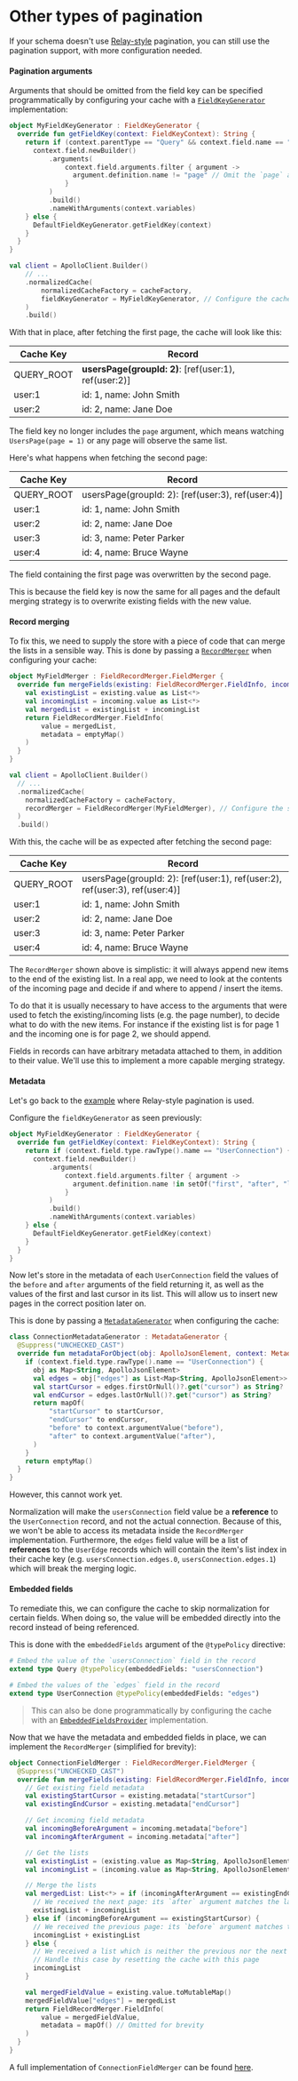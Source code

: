 # Other types of pagination

If your schema doesn't use [Relay-style](https://relay.dev/graphql/connections.htm) pagination, you can still use the pagination support,
with more configuration needed.

#### Pagination arguments

Arguments that should be omitted from the field key can be specified programmatically by configuring your cache with a [`FieldKeyGenerator`](https://apollographql.github.io/apollo-kotlin-normalized-cache/kdoc/normalized-cache/com.apollographql.cache.normalized.api/-field-key-generator/index.html?query=interface%20FieldKeyGenerator) implementation:

```kotlin
object MyFieldKeyGenerator : FieldKeyGenerator {
  override fun getFieldKey(context: FieldKeyContext): String {
    return if (context.parentType == "Query" && context.field.name == "usersPage") {
      context.field.newBuilder()
          .arguments(
              context.field.arguments.filter { argument ->
                argument.definition.name != "page" // Omit the `page` argument from the field key
              }
          )
          .build()
          .nameWithArguments(context.variables)
    } else {
      DefaultFieldKeyGenerator.getFieldKey(context)
    }
  }
}
```

```kotlin
val client = ApolloClient.Builder()
    // ...
    .normalizedCache(
        normalizedCacheFactory = cacheFactory,
        fieldKeyGenerator = MyFieldKeyGenerator, // Configure the cache with the custom field key generator
    )
    .build()
```

With that in place, after fetching the first page, the cache will look like this:

| Cache Key  | Record                                                |
|------------|-------------------------------------------------------|
| QUERY_ROOT | **usersPage(groupId: 2)**: [ref(user:1), ref(user:2)] |
| user:1     | id: 1, name: John Smith                               |
| user:2     | id: 2, name: Jane Doe                                 |

The field key no longer includes the `page` argument, which means watching `UsersPage(page = 1)` or any page will observe the same list.

Here's what happens when fetching the second page:

| Cache Key  | Record                                            |
|------------|---------------------------------------------------|
| QUERY_ROOT | usersPage(groupId: 2): [ref(user:3), ref(user:4)] |
| user:1     | id: 1, name: John Smith                           |
| user:2     | id: 2, name: Jane Doe                             |
| user:3     | id: 3, name: Peter Parker                         |
| user:4     | id: 4, name: Bruce Wayne                          |

The field containing the first page was overwritten by the second page.

This is because the field key is now the same for all pages and the default merging strategy is to overwrite existing fields with the new value.

#### Record merging

To fix this, we need to supply the store with a piece of code that can merge the lists in a sensible way.
This is done by passing a [`RecordMerger`](https://apollographql.github.io/apollo-kotlin-normalized-cache/kdoc/normalized-cache/com.apollographql.cache.normalized.api/-record-merger/index.html?query=interface%20RecordMerger) when configuring your cache:

```kotlin
object MyFieldMerger : FieldRecordMerger.FieldMerger {
  override fun mergeFields(existing: FieldRecordMerger.FieldInfo, incoming: FieldRecordMerger.FieldInfo): FieldRecordMerger.FieldInfo {
    val existingList = existing.value as List<*>
    val incomingList = incoming.value as List<*>
    val mergedList = existingList + incomingList
    return FieldRecordMerger.FieldInfo(
        value = mergedList,
        metadata = emptyMap()
    )
  }
}

val client = ApolloClient.Builder()
  // ...
  .normalizedCache(
    normalizedCacheFactory = cacheFactory,
    recordMerger = FieldRecordMerger(MyFieldMerger), // Configure the store with the custom merger
  )
  .build()
```

With this, the cache will be as expected after fetching the second page:

| Cache Key  | Record                                                                      |
|------------|-----------------------------------------------------------------------------|
| QUERY_ROOT | usersPage(groupId: 2): [ref(user:1), ref(user:2), ref(user:3), ref(user:4)] |
| user:1     | id: 1, name: John Smith                                                     |
| user:2     | id: 2, name: Jane Doe                                                       |
| user:3     | id: 3, name: Peter Parker                                                   |
| user:4     | id: 4, name: Bruce Wayne                                                    |

The `RecordMerger` shown above is simplistic: it will always append new items to the end of the existing list.
In a real app, we need to look at the contents of the incoming page and decide if and where to append / insert the items.

To do that it is usually necessary to have access to the arguments that were used to fetch the existing/incoming lists (e.g. the page number),
to decide what to do with the new items.
For instance if the existing list is for page 1 and the incoming one is for page 2, we should append.

Fields in records can have arbitrary metadata attached to them, in addition to their value. We'll use this to implement a more capable merging strategy.

#### Metadata

Let's go back to the [example](pagination-relay-style.md) where Relay-style pagination is used.

Configure the `fieldKeyGenerator` as seen previously:

```kotlin
object MyFieldKeyGenerator : FieldKeyGenerator {
  override fun getFieldKey(context: FieldKeyContext): String {
    return if (context.field.type.rawType().name == "UserConnection") {
      context.field.newBuilder()
          .arguments(
              context.field.arguments.filter { argument ->
                argument.definition.name !in setOf("first", "after", "last", "before") // Omit pagination arguments from the field key
              }
          )
          .build()
          .nameWithArguments(context.variables)
    } else {
      DefaultFieldKeyGenerator.getFieldKey(context)
    }
  }
}
```

Now let's store in the metadata of each `UserConnection` field the values of the `before` and `after` arguments of the field returning it,
as well as the values of the first and last cursor in its list.
This will allow us to insert new pages in the correct position later on.

This is done by passing a [`MetadataGenerator`](https://apollographql.github.io/apollo-kotlin-normalized-cache/kdoc/normalized-cache/com.apollographql.cache.normalized.api/-metadata-generator/index.html?query=interface%20MetadataGenerator) when configuring the cache:

```kotlin
class ConnectionMetadataGenerator : MetadataGenerator {
  @Suppress("UNCHECKED_CAST")
  override fun metadataForObject(obj: ApolloJsonElement, context: MetadataGeneratorContext): Map<String, ApolloJsonElement> {
    if (context.field.type.rawType().name == "UserConnection") {
      obj as Map<String, ApolloJsonElement>
      val edges = obj["edges"] as List<Map<String, ApolloJsonElement>>
      val startCursor = edges.firstOrNull()?.get("cursor") as String?
      val endCursor = edges.lastOrNull()?.get("cursor") as String?
      return mapOf(
          "startCursor" to startCursor,
          "endCursor" to endCursor,
          "before" to context.argumentValue("before"),
          "after" to context.argumentValue("after"),
      )
    }
    return emptyMap()
  }
}
```

However, this cannot work yet.

Normalization will make the `usersConnection` field value be a **reference** to the `UserConnection` record, and not the actual connection.
Because of this, we won't be able to access its metadata inside the `RecordMerger` implementation.
Furthermore, the `edges` field value will be a list of **references** to the `UserEdge` records which will contain the item's list index in their
cache key (e.g. `usersConnection.edges.0`, `usersConnection.edges.1`) which will break the merging logic.

#### Embedded fields

To remediate this, we can configure the cache to skip normalization for certain fields. When doing so, the value will be embedded directly into
the record instead of being referenced.

This is done with the `embeddedFields` argument of the `@typePolicy` directive:

```graphql
# Embed the value of the `usersConnection` field in the record
extend type Query @typePolicy(embeddedFields: "usersConnection")

# Embed the values of the `edges` field in the record
extend type UserConnection @typePolicy(embeddedFields: "edges")
```

> This can also be done programmatically by configuring the cache with an [`EmbeddedFieldsProvider`](https://apollographql.github.io/apollo-kotlin-normalized-cache/kdoc/normalized-cache/com.apollographql.cache.normalized.api/-embedded-fields-provider/index.html?query=interface%20EmbeddedFieldsProvider) implementation.

Now that we have the metadata and embedded fields in place, we can implement the `RecordMerger` (simplified for brevity):

```kotlin
object ConnectionFieldMerger : FieldRecordMerger.FieldMerger {
  @Suppress("UNCHECKED_CAST")
  override fun mergeFields(existing: FieldRecordMerger.FieldInfo, incoming: FieldRecordMerger.FieldInfo): FieldRecordMerger.FieldInfo {
    // Get existing field metadata
    val existingStartCursor = existing.metadata["startCursor"]
    val existingEndCursor = existing.metadata["endCursor"]

    // Get incoming field metadata
    val incomingBeforeArgument = incoming.metadata["before"]
    val incomingAfterArgument = incoming.metadata["after"]

    // Get the lists
    val existingList = (existing.value as Map<String, ApolloJsonElement>)["edges"] as List<*>
    val incomingList = (incoming.value as Map<String, ApolloJsonElement>)["edges"] as List<*>

    // Merge the lists
    val mergedList: List<*> = if (incomingAfterArgument == existingEndCursor) {
      // We received the next page: its `after` argument matches the last cursor of the existing list
      existingList + incomingList
    } else if (incomingBeforeArgument == existingStartCursor) {
      // We received the previous page: its `before` argument matches the first cursor of the existing list
      incomingList + existingList
    } else {
      // We received a list which is neither the previous nor the next page.
      // Handle this case by resetting the cache with this page
      incomingList
    }

    val mergedFieldValue = existing.value.toMutableMap()
    mergedFieldValue["edges"] = mergedList
    return FieldRecordMerger.FieldInfo(
        value = mergedFieldValue,
        metadata = mapOf() // Omitted for brevity
    )
  }
}
```

A full implementation of `ConnectionFieldMerger` can be found [here](https://github.com/apollographql/apollo-kotlin-normalized-cache/blob/main/normalized-cache/src/commonMain/kotlin/com/apollographql/cache/normalized/api/RecordMerger.kt#L136).
